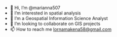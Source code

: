 - 👋 Hi, I’m @marianna507
- 👀 I’m interested in spatial analysis
- 🌱 I’m a Geospatial Information Science Analyst
- 💞️ I’m looking to collaborate on GIS projects
- 📫 How to reach me lornamakena58@gmail.com
<!---
marianna507/marianna507 is a ✨ special ✨ repository because its `README.md` (this file) appears on your GitHub profile.
You can click the Preview link to take a look at your changes.
--->
